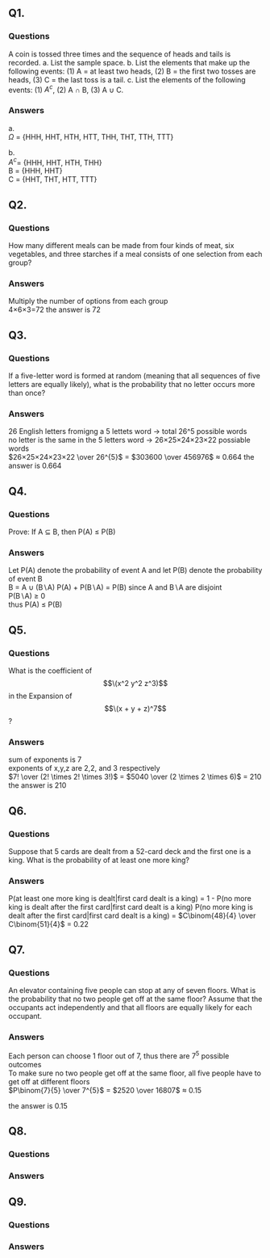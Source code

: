 ## Q1. 
### Questions 
A coin is tossed three times and the sequence of heads and tails is recorded.
a. List the sample space.
b. List the elements that make up the following events: (1) A = at least two
heads, (2) B = the first two tosses are heads, (3) C = the last toss is a tail. c. List the elements of the following events: (1) $A^{c}$, (2) A ∩ B, (3) A ∪ C.
### Answers
a.   
   $\Omega$ = \{HHH, HHT, HTH, HTT, THH, THT, TTH, TTT\}  
  
b.  
   $A^{c}$= \{HHH, HHT, HTH, THH\}  
   B = \{HHH, HHT\}  
   C = \{HHT, THT, HTT, TTT\}
## Q2.
### Questions
How many different meals can be made from four kinds of meat, six vegetables, and three starches if a meal consists of one selection from each group?  
### Answers
Multiply the number of options from each group  
4×6×3=72
the answer is 72
## Q3.
### Questions
If a five-letter word is formed at random (meaning that all sequences of five letters are equally likely), what is the probability that no letter occurs more than once?  
### Answers
26 English letters fromigng a 5 lettets word → total 26^5 possible words  
no letter is the same in the 5 letters word → 26×25×24×23×22 possiable words  
$26×25×24×23×22 \over 26^{5}$ = $303600 \over 456976$ ≈ 0.664
the answer is 0.664
## Q4.
### Questions
Prove: If A ⊆ B, then P(A) ≤ P(B)  
### Answers
Let P(A) denote the probability of event A and let P(B) denote the probability of event B  
B = A ∪ (B∖A)
P(A) + P(B∖A) = P(B) since A and B∖A are disjoint  
P(B∖A) ≥ 0  
thus P(A) ≤ P(B)  
## Q5.
### Questions
What is the coefficient of $$\(x^2 y^2 z^3)$$ in the Expansion of $$\(x + y + z)^7$$?  
### Answers
sum of exponents is 7  
exponents of x,y,z are 2,2, and 3 respectively  
$7! \over (2! \times 2! \times 3!)$ = $5040 \over (2 \times 2 \times 6)$ = 210  
the answer is 210  
## Q6.
### Questions
Suppose that 5 cards are dealt from a 52-card deck and the first one is a king. What is the probability of at least one more king?  
### Answers
P(at least one more king is dealt|first card dealt is a king) = 1 - P(no more king is dealt after the first card|first card dealt is a king)
P(no more king is dealt after the first card|first card dealt is a king) = $C\binom{48}{4} \over C\binom{51}{4}$ = 0.22
## Q7.
### Questions
An elevator containing five people can stop at any of seven floors. What is the probability that no two people get off at the same floor? Assume that the occupants act independently and that all floors are equally likely for each occupant.  
### Answers
Each person can choose 1 floor out of 7, thus there are $7^{5}$ possible outcomes  
To make sure no two people get off at the same floor, all five people have to get off at different floors   
$P\binom{7}{5} \over 7^{5}$ = $2520 \over 16807$ ≈ 0.15

the answer is 0.15
## Q8.
### Questions
### Answers
## Q9.
### Questions
### Answers
